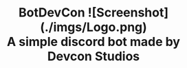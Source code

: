 <h1 align = "center">
BotDevCon
![Screenshot](./imgs/Logo.png)
<br>
A simple discord bot made by Devcon Studios
</h1>

